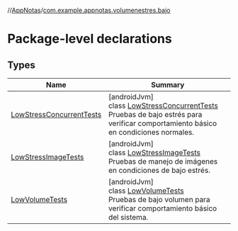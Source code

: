//[AppNotas](../../index.md)/[com.example.appnotas.volumenestres.bajo](index.md)

# Package-level declarations

## Types

| Name | Summary |
|---|---|
| [LowStressConcurrentTests](-low-stress-concurrent-tests/index.md) | [androidJvm]<br>class [LowStressConcurrentTests](-low-stress-concurrent-tests/index.md)<br>Pruebas de bajo estrés para verificar comportamiento básico en condiciones normales. |
| [LowStressImageTests](-low-stress-image-tests/index.md) | [androidJvm]<br>class [LowStressImageTests](-low-stress-image-tests/index.md)<br>Pruebas de manejo de imágenes en condiciones de bajo estrés. |
| [LowVolumeTests](-low-volume-tests/index.md) | [androidJvm]<br>class [LowVolumeTests](-low-volume-tests/index.md)<br>Pruebas de bajo volumen para verificar comportamiento básico del sistema. |

